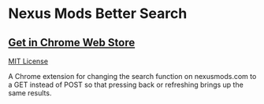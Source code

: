 # Nexus Mods Better Search
## [Get in Chrome Web Store](https://chrome.google.com/webstore/detail/nexus-mods-better-search/emacnhabkogdndddklfjmnpodikgkkno?utm_source=chrome-ntp-icon)


[MIT License](https://github.com/slheavner/nexusmods-better-search/master/license.txt)


A Chrome extension for changing the search function on nexusmods.com to a GET instead of POST so that pressing back or refreshing brings up the same results.
 
